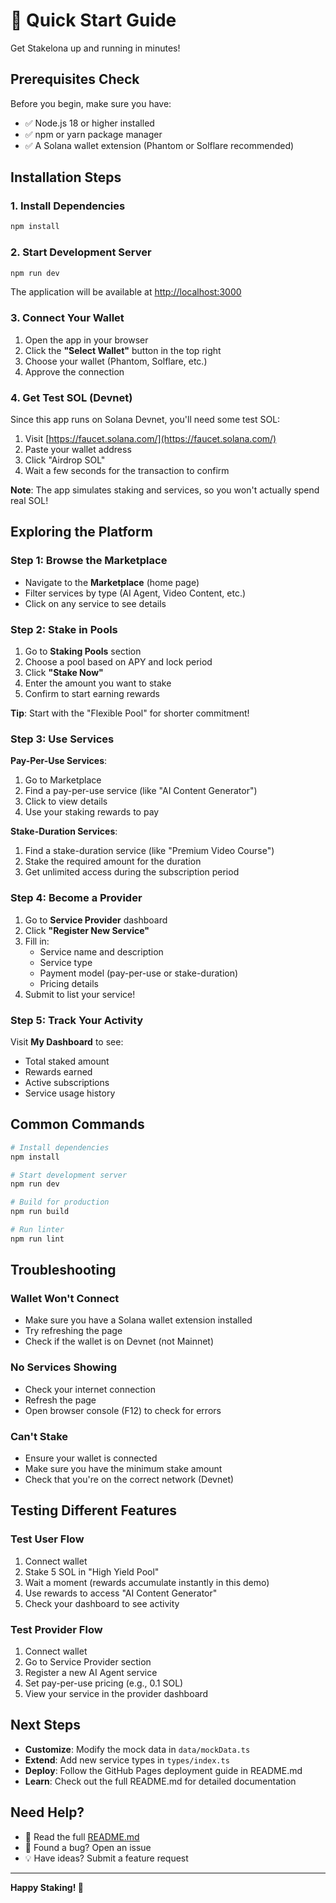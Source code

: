 # 🚀 Quick Start Guide

Get Stakelona up and running in minutes!

## Prerequisites Check

Before you begin, make sure you have:
- ✅ Node.js 18 or higher installed
- ✅ npm or yarn package manager
- ✅ A Solana wallet extension (Phantom or Solflare recommended)

## Installation Steps

### 1. Install Dependencies

```bash
npm install
```

### 2. Start Development Server

```bash
npm run dev
```

The application will be available at [http://localhost:3000](http://localhost:3000)

### 3. Connect Your Wallet

1. Open the app in your browser
2. Click the **"Select Wallet"** button in the top right
3. Choose your wallet (Phantom, Solflare, etc.)
4. Approve the connection

### 4. Get Test SOL (Devnet)

Since this app runs on Solana Devnet, you'll need some test SOL:

1. Visit [https://faucet.solana.com/](https://faucet.solana.com/)
2. Paste your wallet address
3. Click "Airdrop SOL"
4. Wait a few seconds for the transaction to confirm

**Note**: The app simulates staking and services, so you won't actually spend real SOL!

## Exploring the Platform

### Step 1: Browse the Marketplace

- Navigate to the **Marketplace** (home page)
- Filter services by type (AI Agent, Video Content, etc.)
- Click on any service to see details

### Step 2: Stake in Pools

1. Go to **Staking Pools** section
2. Choose a pool based on APY and lock period
3. Click **"Stake Now"**
4. Enter the amount you want to stake
5. Confirm to start earning rewards

**Tip**: Start with the "Flexible Pool" for shorter commitment!

### Step 3: Use Services

**Pay-Per-Use Services**:
1. Go to Marketplace
2. Find a pay-per-use service (like "AI Content Generator")
3. Click to view details
4. Use your staking rewards to pay

**Stake-Duration Services**:
1. Find a stake-duration service (like "Premium Video Course")
2. Stake the required amount for the duration
3. Get unlimited access during the subscription period

### Step 4: Become a Provider

1. Go to **Service Provider** dashboard
2. Click **"Register New Service"**
3. Fill in:
   - Service name and description
   - Service type
   - Payment model (pay-per-use or stake-duration)
   - Pricing details
4. Submit to list your service!

### Step 5: Track Your Activity

Visit **My Dashboard** to see:
- Total staked amount
- Rewards earned
- Active subscriptions
- Service usage history

## Common Commands

```bash
# Install dependencies
npm install

# Start development server
npm run dev

# Build for production
npm run build

# Run linter
npm run lint
```

## Troubleshooting

### Wallet Won't Connect
- Make sure you have a Solana wallet extension installed
- Try refreshing the page
- Check if the wallet is on Devnet (not Mainnet)

### No Services Showing
- Check your internet connection
- Refresh the page
- Open browser console (F12) to check for errors

### Can't Stake
- Ensure your wallet is connected
- Make sure you have the minimum stake amount
- Check that you're on the correct network (Devnet)

## Testing Different Features

### Test User Flow
1. Connect wallet
2. Stake 5 SOL in "High Yield Pool"
3. Wait a moment (rewards accumulate instantly in this demo)
4. Use rewards to access "AI Content Generator"
5. Check your dashboard to see activity

### Test Provider Flow
1. Connect wallet
2. Go to Service Provider section
3. Register a new AI Agent service
4. Set pay-per-use pricing (e.g., 0.1 SOL)
5. View your service in the provider dashboard

## Next Steps

- **Customize**: Modify the mock data in `data/mockData.ts`
- **Extend**: Add new service types in `types/index.ts`
- **Deploy**: Follow the GitHub Pages deployment guide in README.md
- **Learn**: Check out the full README.md for detailed documentation

## Need Help?

- 📖 Read the full [README.md](./README.md)
- 🐛 Found a bug? Open an issue
- 💡 Have ideas? Submit a feature request

---

**Happy Staking! 🎉**

